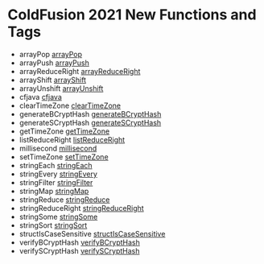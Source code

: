 # ColdFusion 2021 New Functions and Tags

- arrayPop [arrayPop](../functions/arrayPop.md)
- arrayPush [arrayPush](../functions/arrayPush.md)
- arrayReduceRight [arrayReduceRight](../functions/arrayReduceRight.md)
- arrayShift [arrayShift](../functions/arrayShift.md)
- arrayUnshift [arrayUnshift](../functions/arrayUnshift.md)
- cfjava [cfjava](../tags/cfjava.md)
- clearTimeZone [clearTimeZone](../functions/clearTimeZone.md)
- generateBCryptHash [generateBCryptHash](../functions/generateBCryptHash.md)
- generateSCryptHash [generateSCryptHash](../functions/generateSCryptHash.md)
- getTimeZone [getTimeZone](../functions/getTimeZone.md)
- listReduceRight [listReduceRight](../functions/listReduceRight.md)
- millisecond [millisecond](../functions/millisecond.md)
- setTimeZone [setTimeZone](../functions/setTimeZone.md)
- stringEach [stringEach](../functions/stringEach.md)
- stringEvery [stringEvery](../functions/stringEvery.md)
- stringFilter [stringFilter](../functions/stringFilter.md)
- stringMap [stringMap](../functions/stringMap.md)
- stringReduce [stringReduce](../functions/stringReduce.md)
- stringReduceRight [stringReduceRight](../functions/stringReduceRight.md)
- stringSome [stringSome](../functions/stringSome.md)
- stringSort [stringSort](../functions/stringSort.md)
- structIsCaseSensitive [structIsCaseSensitive](../functions/structIsCaseSensitive.md)
- verifyBCryptHash [verifyBCryptHash](../functions/verifyBCryptHash.md)
- verifySCryptHash [verifySCryptHash](../functions/verifySCryptHash.md)
